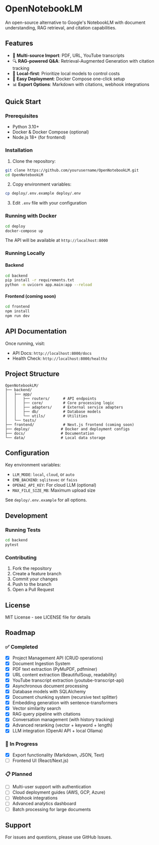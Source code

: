# OpenNotebookLM

An open-source alternative to Google's NotebookLM with document understanding, RAG retrieval, and citation capabilities.

## Features

- 📄 **Multi-source Import**: PDF, URL, YouTube transcripts
- 🔍 **RAG-powered Q&A**: Retrieval-Augmented Generation with citation tracking
- 💾 **Local-first**: Prioritize local models to control costs
- 🚀 **Easy Deployment**: Docker Compose one-click setup
- 📊 **Export Options**: Markdown with citations, webhook integrations

## Quick Start

### Prerequisites

- Python 3.10+
- Docker & Docker Compose (optional)
- Node.js 18+ (for frontend)

### Installation

1. Clone the repository:
```bash
git clone https://github.com/yourusername/OpenNotebookLM.git
cd OpenNotebookLM
```

2. Copy environment variables:
```bash
cp deploy/.env.example deploy/.env
```

3. Edit `.env` file with your configuration

### Running with Docker

```bash
cd deploy
docker-compose up
```

The API will be available at `http://localhost:8000`

### Running Locally

#### Backend

```bash
cd backend
pip install -r requirements.txt
python -m uvicorn app.main:app --reload
```

#### Frontend (coming soon)

```bash
cd frontend
npm install
npm run dev
```

## API Documentation

Once running, visit:
- API Docs: `http://localhost:8000/docs`
- Health Check: `http://localhost:8000/healthz`

## Project Structure

```
OpenNotebookLM/
├── backend/
│   ├── app/
│   │   ├── routers/      # API endpoints
│   │   ├── core/         # Core processing logic
│   │   ├── adapters/     # External service adapters
│   │   ├── db/           # Database models
│   │   └── utils/        # Utilities
│   └── tests/
├── frontend/             # Next.js frontend (coming soon)
├── deploy/              # Docker and deployment configs
├── docs/                # Documentation
└── data/                # Local data storage
```

## Configuration

Key environment variables:

- `LLM_MODE`: `local`, `cloud`, or `auto`
- `EMB_BACKEND`: `sqlitevec` or `faiss`
- `OPENAI_API_KEY`: For cloud LLM (optional)
- `MAX_FILE_SIZE_MB`: Maximum upload size

See `deploy/.env.example` for all options.

## Development

### Running Tests

```bash
cd backend
pytest
```

### Contributing

1. Fork the repository
2. Create a feature branch
3. Commit your changes
4. Push to the branch
5. Open a Pull Request

## License

MIT License - see LICENSE file for details

## Roadmap

### ✅ Completed
- [x] Project Management API (CRUD operations)
- [x] Document Ingestion System
- [x] PDF text extraction (PyMuPDF, pdfminer)
- [x] URL content extraction (BeautifulSoup, readability)
- [x] YouTube transcript extraction (youtube-transcript-api)
- [x] Asynchronous document processing
- [x] Database models with SQLAlchemy
- [x] Document chunking system (recursive text splitter)
- [x] Embedding generation with sentence-transformers
- [x] Vector similarity search
- [x] RAG query pipeline with citations
- [x] Conversation management (with history tracking)
- [x] Advanced reranking (vector + keyword + length)
- [x] LLM integration (OpenAI API + local Ollama)

### 🚧 In Progress
- [x] Export functionality (Markdown, JSON, Text)
- [ ] Frontend UI (React/Next.js)

### 📋 Planned
- [ ] Multi-user support with authentication
- [ ] Cloud deployment guides (AWS, GCP, Azure)
- [ ] Webhook integrations
- [ ] Advanced analytics dashboard
- [ ] Batch processing for large documents

## Support

For issues and questions, please use GitHub Issues.
